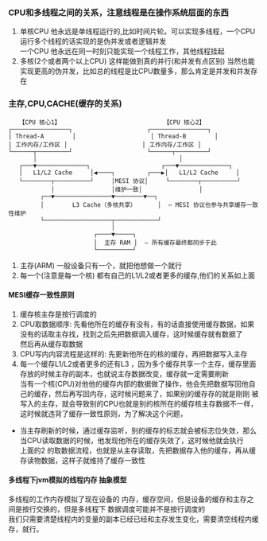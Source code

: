 ### CPU和多线程之间的关系，注意线程是在操作系统层面的东西
1. 单核CPU 他永远是单线程运行的,比如时间片轮。可以实现多线程，一个CPU运行多个线程的话实现的是伪并发或者逻辑并发  
一个CPU 他永远在同一时刻只能实现一个线程工作，其他线程挂起
2. 多核(2个或者两个以上CPU) 这样能做到真的并行(和并发有点区别) 当然也能实现更高的伪并发，比如总的线程是比CPU数量多，那么肯定是并发和并发存在  

### 主存,CPU,CACHE(缓存的关系)
       【CPU 核心1】                             【CPU 核心2】
    ┌────────────────┐                     ┌────────────────┐
    │ Thread-A        │                     │ Thread-B        │
    │ 工作内存/工作区 │                     │ 工作内存/工作区 │
    └──────┬─────────┘                     └──────┬─────────┘
           │                                        │
       ┌───▼──────────────┐                    ┌───▼──────────────┐
       │   L1/L2 Cache     │◀────┐         ┌───▶│   L1/L2 Cache     │
       └────────┬──────────┘     │MESI 协议│     └────────┬──────────┘
                │                │维护一致│                │
             ┌──▼────────────────▼────────▼──┐
             │        L3 Cache（多核共享）      │  ⇦ MESI 协议也参与共享缓存一致性维护
             └───────────────────┬────────────┘
                                 │
                            ┌────▼─────┐
                            │  主存 RAM │  ⇦ 所有缓存最终都同步于此
                            └──────────┘


1. 主存(ARM) 一般设备只有一个，就把他想做一个就行
2. 每一个(注意是每一个核) 都有自己的L1/L2或者更多的缓存,他们的关系如上面
#### MESI缓存一致性原则 
1. 缓存核主存是按行调度的
2. CPU取数据顺序: 先看他所在的缓存有没有，有的话直接使用缓存数据，如果没有的话取主存找，找到之后先把数据调入缓存，这时候缓存就有数据了  
然后再从缓存取数据
3. CPU写内内容流程是这样的: 先更新他所在的核的缓存，再把数据写入主存
4. 每一个缓存L1/L2或者更多的还有L3 ，因为多个缓存共享一个主存，缓存里面存放的时候主存的副本，也就说主存数据改变，缓存就一定需要刷新  
当有一个核(CPU)对他他的缓存内部的数据做了操作，他会先把数据写回他自己的缓存，然后再写回内存，这时候问题来了，如果别的缓存存的就是刚刚
被写入的主存，就会导致别的CPU也就是别的核所在的缓存核主存数据不一样，这时候就违背了缓存一致性原则，为了解决这个问题，
 - 当主存刷新的时候，通过缓存监听，别的缓存的标志就会被标志位失效，那么当CPU读取数据的时候，他发现他所在的缓存失效了，这时候他就会执行  
上面的2 的取数据流程，也就是从主存读取，先把数据存入他的缓存，再从缓存读物数据，这样子就维持了缓存一致性  

#### 多线程下jvm模拟的线程内存 抽象模型  
多线程的工作内存模拟了现在设备的 内存，缓存空间，但是设备的缓存和主存之间是按行交换的，但是多线程下 数据调度可能并不是按行调度的  
我们只需要清楚线程内的变量的副本已经已经和主存发生变化，需要清空线程内缓存，就行。
